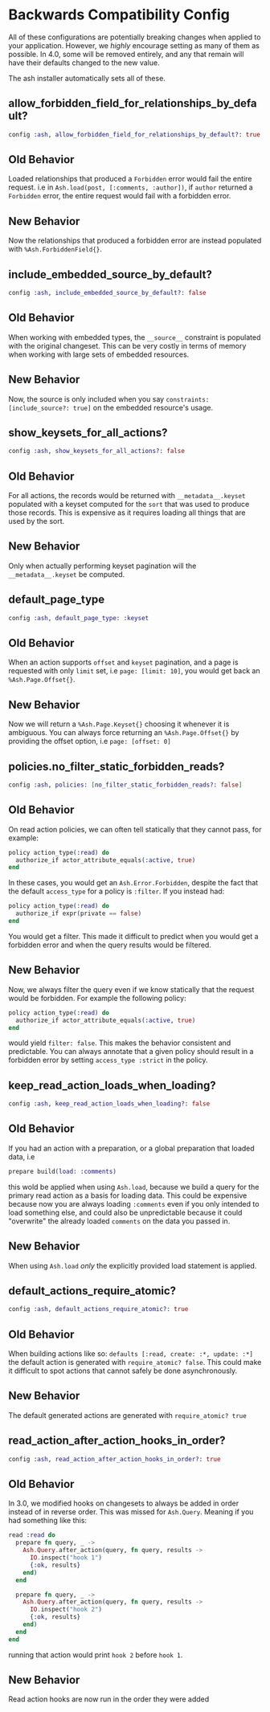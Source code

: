 # Backwards Compatibility Config

All of these configurations are potentially breaking changes when applied
to your application. However, we *highly* encourage setting as many of
them as possible. In 4.0, some will be removed entirely, and any that remain
will have their defaults changed to the new value.

The ash installer automatically sets all of these.

## allow_forbidden_field_for_relationships_by_default?

```elixir
config :ash, allow_forbidden_field_for_relationships_by_default?: true
```

## Old Behavior

Loaded relationships that produced a `Forbidden` error would fail the entire
request. i.e in `Ash.load(post, [:comments, :author])`, if `author` returned
a `Forbidden` error, the entire request would fail with a forbidden error.

## New Behavior

Now the relationships that produced a forbidden error are instead populated
with `%Ash.ForbiddenField{}`.

## include_embedded_source_by_default?

```elixir
config :ash, include_embedded_source_by_default?: false
```

## Old Behavior

When working with embedded types, the `__source__` constraint is populated with
the original changeset. This can be very costly in terms of memory when working with 
large sets of embedded resources.

## New Behavior

Now, the source is only included when you say `constraints: [include_source?: true]` on
the embedded resource's usage.

## show_keysets_for_all_actions?

```elixir
config :ash, show_keysets_for_all_actions?: false
```

## Old Behavior

For all actions, the records would be returned with `__metadata__.keyset` populated
with a keyset computed for the `sort` that was used to produce those records. This
is expensive as it requires loading all things that are used by the sort.

## New Behavior

Only when actually performing keyset pagination will the `__metadata__.keyset` be
computed.

## default_page_type

```elixir
config :ash, default_page_type: :keyset
```

## Old Behavior

When an action supports `offset` and `keyset` pagination, and a page is requested
with only `limit` set, i.e `page: [limit: 10]`, you would get back an `%Ash.Page.Offset{}`.

## New Behavior

Now we will return a `%Ash.Page.Keyset{}` choosing it whenever it is ambiguous.
You can always force returning an `%Ash.Page.Offset{}` by providing the offset option,
i.e `page: [offset: 0]`

## policies.no_filter_static_forbidden_reads?

```elixir
config :ash, policies: [no_filter_static_forbidden_reads?: false]
```

## Old Behavior

On read action policies, we can often tell statically that they cannot pass, for example:

```elixir
policy action_type(:read) do
  authorize_if actor_attribute_equals(:active, true)
end
```

In these cases, you would get an `Ash.Error.Forbidden`, despite the fact that the
default `access_type` for a policy is `:filter`. If you instead had:

```elixir
policy action_type(:read) do
  authorize_if expr(private == false)
end
```

You would get a filter. This made it difficult to predict when you would get a forbidden
error and when the query results would  be filtered.


## New Behavior

Now, we always filter the query even if we know statically that the request would be
forbidden. For example the following policy:

```elixir
policy action_type(:read) do
  authorize_if actor_attribute_equals(:active, true)
end
```

would yield `filter: false`. This makes the behavior consistent and predictable.
You can always annotate that a given policy should result in a forbidden error
by setting `access_type :strict` in the policy.

## keep_read_action_loads_when_loading?

```elixir
config :ash, keep_read_action_loads_when_loading?: false
```

## Old Behavior

If you had an action with a preparation, or a global preparation that loaded data, i.e

```elixir
prepare build(load: :comments)
```

this wold be applied when using `Ash.load`, because we build a query for the primary
read action as a basis for loading data. This could be expensive because now you are always
loading `:comments` even if you only intended to load something else, and could also be
unpredictable because it could "overwrite" the already loaded `comments` on the data you
passed in.

## New Behavior

When using `Ash.load` *only* the explicitly provided load statement is applied.

## default_actions_require_atomic?

```elixir
config :ash, default_actions_require_atomic?: true
```

## Old Behavior

When building actions like so: `defaults [:read, create: :*, update: :*]` the default
action is generated with `require_atomic? false`. This could make it difficult to spot
actions that cannot safely be done asynchronously.

## New Behavior

The default generated actions are generated with `require_atomic? true`

## read_action_after_action_hooks_in_order?

```elixir
config :ash, read_action_after_action_hooks_in_order?: true
```

## Old Behavior

In 3.0, we modified hooks on changesets to always be added in order instead of in
reverse order. This was missed for `Ash.Query`. Meaning if you had something like this:

```elixir
read :read do
  prepare fn query, _ -> 
    Ash.Query.after_action(query, fn query, results -> 
      IO.inspect("hook 1")
      {:ok, results}
    end)
  end

  prepare fn query, _ -> 
    Ash.Query.after_action(query, fn query, results -> 
      IO.inspect("hook 2")
      {:ok, results}
    end)
  end
end
```

running that action would print `hook 2` before `hook 1`.

## New Behavior

Read action hooks are now run in the order they were added
